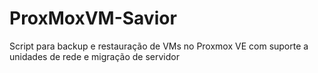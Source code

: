 # ProxMoxVM-Savior
Script para backup e restauração de VMs no Proxmox VE com suporte a unidades de rede e migração de servidor
